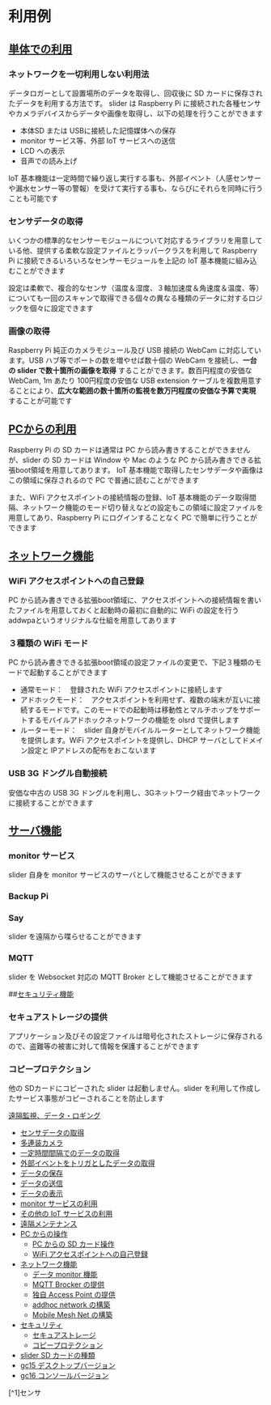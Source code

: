 # 利用例


## <u>単体での利用</u>

### ネットワークを一切利用しない利用法
データロガーとして設置場所のデータを取得し、回収後に SD カードに保存されたデータを利用する方法です。
slider は Raspberry Pi に接続された各種センサやカメラデバイスからデータや画像を取得し、以下の処理を行うことができます

- 本体SD または USBに接続した記憶媒体への保存
- monitor サービス等、外部 IoT サービスへの送信
- LCD への表示
- 音声での読み上げ

IoT 基本機能は一定時間で繰り返し実行する事も、外部イベント（人感センサーや漏水センサー等の警報）を受けて実行する事も、ならびにそれらを同時に行うことも可能です

### センサデータの取得
いくつかの標準的なセンサーモジュールについて対応するライブラリを用意している他、提供する柔軟な設定ファイルとラッパークラスを利用して Raspberry Pi に接続できるいろいろなセンサーモジュールを上記の IoT 基本機能に組み込むことができます

設定は柔軟で、複合的なセンサ（温度＆湿度、３軸加速度＆角速度＆温度、等）についても一回のスキャンで取得できる個々の異なる種類のデータに対するロジックを個々に設定できます

### 画像の取得
Raspberry Pi 純正のカメラモジュール及び USB 接続の WebCam に対応しています。USB ハブ等でポートの数を増やせば数十個の WebCam を接続し、**一台の slider で数十箇所の画像を取得** することができます。数百円程度の安価な WebCam, 1m あたり 100円程度の安価な USB extension ケーブルを複数用意することにより、**広大な範囲の数十箇所の監視を数万円程度の安価な予算で実現** することが可能です

## <u>PCからの利用</u>
Raspberry Pi の SD カードは通常は PC から読み書きすることができませんが、slider の SD カードは Window や Mac のような PC から読み書きできる拡張boot領域を用意してあります。
IoT 基本機能で取得したセンサデータや画像はこの領域に保存されるので PC で普通に読むことができます

また、WiFi アクセスポイントの接続情報の登録、IoT 基本機能のデータ取得間隔、ネットワーク機能のモード切り替えなどの設定もこの領域に設定ファイルを用意してあり、Raspberry Pi にログインすることなく PC で簡単に行うことができます

## <u>ネットワーク機能</u>

### WiFi アクセスポイントへの自己登録
PC から読み書きできる拡張boot領域に、アクセスポイントへの接続情報を書いたファイルを用意しておくと起動時の最初に自動的に WiFi の設定を行う addwpaというオリジナルな仕組を用意してあります

### ３種類の WiFi モード
PC から読み書きできる拡張boot領域の設定ファイルの変更で、下記３種類のモードで起動することができます

- 通常モード：　登録された WiFi アクセスポイントに接続します
- アドホックモード：　アクセスポイントを利用せず、複数の端末が互いに接続するモードです。このモードでの起動時は移動性とマルチホップをサポートするモバイルアドホックネットワークの機能を olsrd で提供します
- ルーターモード：　slider 自身がモバイルルーターとしてネットワーク機能を提供します。WiFi アクセスポイントを提供し、DHCP サーバとしてドメイン設定と IPアドレスの配布をおこないます

### USB 3G ドングル自動接続
安価な中古の USB 3G ドングルを利用し、3Gネットワーク経由でネットワークに接続することができます

## <u>サーバ機能</u>

### monitor サービス
slider 自身を monitor サービスのサーバとして機能させることができます

### Backup Pi

### Say
slider を遠隔から喋らせることができます

### MQTT
slider を Websocket 対応の MQTT Broker として機能させることができます


##<u>セキュリティ機能</u>

### セキュアストレージの提供
アプリケーション及びその設定ファイルは暗号化されたストレージに保存されるので、盗難等の被害に対して情報を保護することができます

### コピープロテクション
他の SDカードにコピーされた slider は起動しません。slider を利用して作成したサービス事態がコピーされることを防止します


[遠隔監視、データ・ロギング](slider_main_feature.md)
  * [センサデータの取得](read.md)
  * [多連装カメラ](chapter2.md)
  * [一定時間間隔でのデータの取得](chapter2.md)
  * [外部イベントをトリガとしたデータの取得](chapter2.md)
  * [データの保存](chapter2.md)
  * [データの送信](chapter2.md)
  * [データの表示](chapter2.md)
  * [monitor サービスの利用](chapter2.md)
  * [その他の IoT サービスの利用](chapter2.md)
  * [遠隔メンテナンス](chapter2.md)
* [PC からの操作](sdcard_feature.md)		
  * [PC からの SD カード操作](sdcard_feature.md)		
  * [WiFi アクセスポイントへの自己登録](addwpa_feature.md)		
* [ネットワーク機能](chapter2.md)
  * [データ monitor 機能](chapter2.md)
  * [MQTT Brocker の提供](mqtt.md)
  * [独自 Access Point の提供](chapter2.md)
  * [addhoc network の構築](chapter2.md)
  * [Mobile Mesh Net の構築](chapter2.md)
* [セキュリティ](chapter2.md)
  * [セキュアストレージ](chapter2.md)
  * [コピープロテクション](chapter2.md)
* [slider SD カードの種類](part2.md)
* [gc15 デスクトップバージョン](chapter2.md)
* [gc16 コンソールバージョン](chapter2.md)

[^1]センサ
